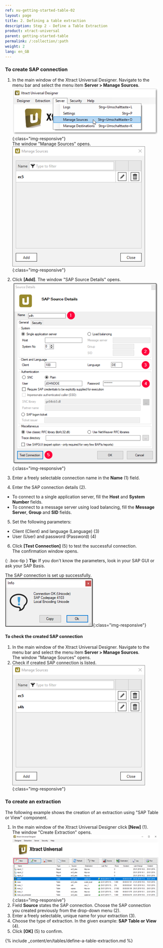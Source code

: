 ```yaml
---
ref: xu-getting-started-table-02
layout: page
title: 2. Defining a table extraction
description: Step 2 - Define a Table Extraction
product: xtract-universal
parent: getting-started-table
permalink: /:collection/:path
weight: 2
lang: en_GB
---
```


### To create SAP connection

1. In the main window of the Xtract Universal Designer. Navigate to the menu bar and select the menu item **Server > Manage Sources**.<br>
![XU-Create-Connection-1](/img/content/server_manage_sources.png){:class="img-responsive"}<br>
The window "Manage Sources" opens. <br>
![XU-Create-Connection-2](/img/content/xu_manage_source.png){:class="img-responsive"}

2. Click **[Add]**. The window "SAP Source Details" opens. <br>
![XU-Create-Connection-3-A](/img/content/xu/sap_source-details.png){:class="img-responsive"}<br>
3. Enter a freely selectable connection name in the **Name** (1) field. 
4. Enter the SAP connection details (2). 
- To connect to a single application server, fill the **Host** and **System Number** fields. <br>
- To connect to a message server using load balancing, fill the **Message Server**, **Group** and **SID** fields. <br>
5. Set the following parameters:
- Client (Client) and language (Language) (3)
- User (User) and password (Password) (4)
6. Click **[Test Connection]** (5) to test the successful connection. <br>
The confirmation window opens. <br>

{: .box-tip }
**Tip:** If you don't know the parameters, look in your SAP GUI or ask your SAP Basis.

The SAP connection is set up successfully.<br>
![XU-Create-Connection-3](/img/content/xu_test_connection.png){:class="img-responsive"} <br>


#### To check the created SAP connection
1. In the main window of the Xtract Universal Designer. Navigate to the menu bar and select the menu item **Server > Manage Sources**.<br>
The window "Manage Sources" opens. <br>
2. Check if created SAP connection is listed.<br>
![XU-Create-Connection-4](/img/content/xu_manage_source_2.png){:class="img-responsive"}


### To create an extraction
The following example shows the creation of an extraction using "SAP Table or View" component.<br>
1. In the main window of the Xtract Universal Designer click **[New]** (1). <br>
The window "Create Extraction" opens. <br>
![Create-New-Table-Extraction](/img/content/xu_extraction_anlegen.png){:class="img-responsive"}<br>
2. Field **Source** states the SAP connection. Choose the SAP connection you created previously from the drop-down menu (2).
3. Enter a freely selectable, unique name for your extraction (3).
4. Choose the type of extraction. In the given example: **SAP Table or View** (4). <br>
5. Click **[OK]** (5) to confirm.

{% include _content/en/tables/define-a-table-extraction.md  %}

